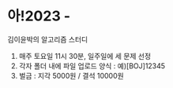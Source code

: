 # 아!2023 - 
김이윤박의 알고리즘 스터디

1.  매주 토요일 11시 30분, 일주일에 세 문제 선정
2.  각자 폴더 내에 파일 업로드
    양식 : 예)[BOJ]12345
3.  벌금 :  지각 5000원 / 결석 10000원
         
            

